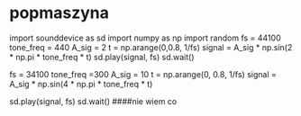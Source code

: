 # popmaszyna
import sounddevice as sd
import numpy as np
import random
fs = 44100
tone_freq = 440
A_sig = 2
t = np.arange(0,0.8, 1/fs)
signal = A_sig * np.sin(2 * np.pi * tone_freq * t)
sd.play(signal, fs)
sd.wait()

fs = 34100
tone_freq =300
A_sig = 10
t = np.arange(0, 0.8, 1/fs)
signal = A_sig * np.sin(4 * np.pi * tone_freq * t)

sd.play(signal, fs)
sd.wait()
####nie wiem co
